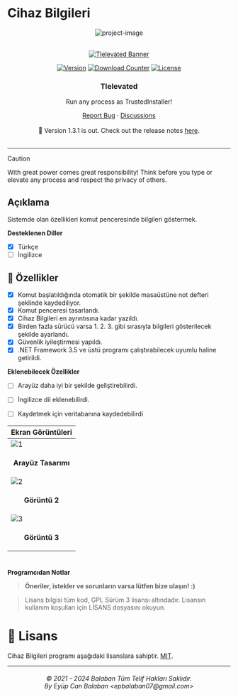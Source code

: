 # Cihaz Bilgileri

<p align="center"><img src="https://socialify.git.ci/epbalaban01/CihazBilgileri/image?name=1&amp;owner=1&amp;theme=Light" alt="project-image"></p>

<div align="center">

  <!-- PROJECT LOGO -->
  <br />
    <a href="https://github.com/epbalaban01/CihazBilgileri">
      <img src="https://dl.exploitox.de/bucker/gh-banner-bucker-tielevated.png" alt="TIelevated Banner">
    </a>
  <br />

  [![Version][version-shield]][version-url]
  [![Download Counter][downloads-shield]][downloads-url]
  [![License][license-shield]][license-url]
</div>

[version-shield]: https://img.shields.io/github/v/release/valnoxy/TIelevated?color=9565F6
[version-url]: https://github.com/epbalaban01/CihazBilgileri/releases

[downloads-shield]: https://img.shields.io/github/downloads/valnoxy/TIelevated/total.svg?color=431D93
[downloads-url]: https://github.com/epbalaban01/CihazBilgileri/releases

[license-shield]: https://img.shields.io/github/license/valnoxy/TIelevated?color=9565F6
[license-url]: https://img.shields.io/github/license/valnoxy/TIelevated

<div align="center">
  <h3 align="center">TIelevated</h3>
  <p align="center">
    <p>Run any process as TrustedInstaller!</p>
    <a href="https://github.com/epbalaban01/CihazBilgileri/issues">Report Bug</a>
    ·
    <a href="https://github.com/epbalaban01/CihazBilgileri/discussions/">Discussions</a>
    <br />
    <br />
    🎉 Version 1.3.1 is out. Check out the release notes
    <a href="https://github.com/epbalaban01/CihazBilgileri/releases">here</a>.
    <br />
    <br />
  </p>
</div>

---

> [!CAUTION]
> With great power comes great responsibility! Think before you type or elevate any process and respect the privacy of others.


<h2>Açıklama</h2>

Sistemde olan özellikleri komut penceresinde bilgileri göstermek.

<b>Desteklenen Diller</b>
- [x] Türkçe
- [ ] İngilizce

<h2>🧐 Özellikler</h2>

- [x] Komut başlatıldığında otomatik bir şekilde masaüstüne not defteri şeklinde kaydediliyor.
- [x] Komut penceresi tasarlandı.
- [x] Cihaz Bilgileri en ayrıntısına kadar yazıldı.
- [x] Birden fazla sürücü varsa 1. 2. 3. gibi sırasıyla bilgileri gösterilecek şekilde ayarlandı.
- [x] Güvenlik iyileştirmesi yapıldı.
- [x] .NET Framework 3.5 ve üstü programı çalıştırabilecek uyumlu haline getirildi.
 
<b>Eklenebilecek Özellikler</b>

- [ ] Arayüz daha iyi bir şekilde geliştirebilirdi.
- [ ] İngilizce dil eklenebilirdi.
- [ ] Kaydetmek için veritabanına kaydedebilirdi

      
| <b>Ekran Görüntüleri</b> |
|---|
| ![1](https://github.com/epbalaban01/CihazBilgileri/assets/42430554/249baadc-d317-461e-918c-e15811ed0dcc) |
| <p align="center"><b>Arayüz Tasarımı</b></p> |
| ![2](https://github.com/user-attachments/assets/00ab4315-81da-4ce3-bbdc-8540e7496304) |
| <p align="center"><b>Görüntü 2</b></p> |
| ![3](https://github.com/user-attachments/assets/2bd9abfc-8084-411d-9d06-701259f84234) |
| <p align="center"><b>Görüntü 3</b></p> |


#
<b>Programcıdan Notlar</b>
> <b>Öneriler, istekler ve sorunların varsa lütfen bize ulaşın! :)</b>

> Lisans bilgisi tüm kod, GPL Sürüm 3 lisansı altındadır. Lisansın kullanım koşulları için LİSANS dosyasını okuyun.

# 🧾 Lisans
Cihaz Bilgileri programı aşağıdaki lisanslara sahiptir. [MIT](https://github.com/epbalaban01/CihazBilgileri/blob/main/LICENSE).

<hr>
<h6 align="center">© 2021 - 2024 Balaban Tüm Telif Hakları Saklıdır. 
<br>
By Eyüp Can Balaban &lt;epbalaban07@gmail.com&gt;</h6>
